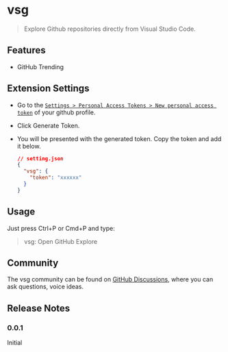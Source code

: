 # vsg

> Explore Github repositories directly from Visual Studio Code.

## Features

- GitHub Trending

## Extension Settings

- Go to the [`Settings > Personal Access Tokens > New personal access token`](https://github.com/settings/tokens/new?description=vsg&scopes=public_repo) of your github profile.
- Click Generate Token.
- You will be presented with the generated token. Copy the token and add it below.

  ```json
  // setting.json
  {
    "vsg": {
      "token": "xxxxxx"
    }
  }
  ```

## Usage

Just press Ctrl+P or Cmd+P and type:

> vsg: Open GitHub Explore

## Community

The vsg community can be found on [GitHub Discussions](https://github.com/lencx/vsg/discussions), where you can ask questions, voice ideas.

## Release Notes

<!-- Users appreciate release notes as you update your extension. -->

### 0.0.1

Initial

<!-- ## For more information

* [Visual Studio Code's Markdown Support](http://code.visualstudio.com/docs/languages/markdown)
* [Markdown Syntax Reference](https://help.github.com/articles/markdown-basics/)
* [GitHub language colors](https://github.com/ozh/github-colors) -->

<!-- **Enjoy!** -->
